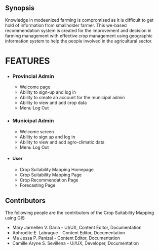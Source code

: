 ## Synopsis
Knowledge in modeenized farming is compromised as it is difficult to get hold of information from smallholder farmer. This we-based recommendation system is created for the improvement and decision in farming management with effective crop management using geographic information system to help the people involved in the agricultural sector.

# FEATURES

-  ### Provincial Admin
   
   - Welcome page
   - Ability to sign-up and log in
   - Ability to create an account for the municipal admin
   - Ability to view and add crop data
   - Menu Log Out
    

-  ### Municipal Admin

   - Welcome screen
   - Ability to sign up and log in
   - Ability to view and add agro-climatic data
   - Menu Log Out

- #### User

    - Crop Suitability Mapping Homepage
    - Crop Suitability Mapping Page
    - Crop Recommendation Page
    - Forecasting Page
    

## Contributors
The following people are the contributors of the Crop Suitability Mapping using GIS
- Mary Jarnellen V. Daria - UI/UX, Content Editor, Documentation
- Aphrodite E. Labrague - Content Editor, Documentation
- Ma Jessa P. Panizal - Content Editor, Documentation
- Camille Aryne S. Sevillena - UI/UX, Developer, Documentation
